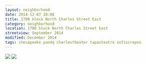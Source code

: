 ```yaml
---
layout: neighborhood
date: 2014-12-07 18:08
title: 1700 block North Charles Street East
category: neighborhood
location: 1700 block North Charles Street East
streetview: September 2014
modified: December 2014
tags: chesapeake pandq charlestheater tapasteatro sofiscrepes
---
```



<div id= "1700NCharlesE" class="imageContainer twentytwenty-container">
 <!-- The before image is first -->
 <img src="/img/neighborhood/streetscapes_ncharleseast.png" />
 <!-- The after image is last -->
 <img src="/img/neighborhood/streetscapes_ncharleseast_mod.png" />
</div>